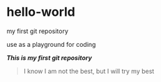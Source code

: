 # hello-world
my first git repository

use as a playground for coding

***This is my first git repository***
>I know I am not the best, but I will try my best
